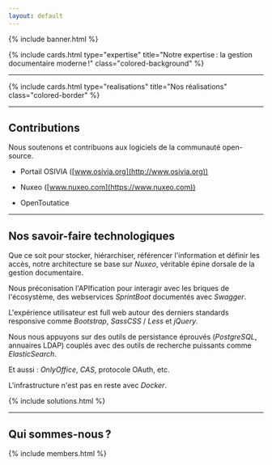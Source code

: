 ```yaml
---
layout: default
---
```


{% include banner.html %}

{% include cards.html type="expertise" title="Notre expertise : la gestion documentaire moderne !" class="colored-background" %}

---

{% include cards.html type="realisations" title="Nos réalisations" class="colored-border" %}

---

## Contributions

Nous soutenons et contribuons aux logiciels de la communauté open-source.

* Portail OSIVIA ([www.osivia.org](http://www.osivia.org))

* Nuxeo ([www.nuxeo.com](https://www.nuxeo.com))

* OpenToutatice

---

## Nos savoir-faire technologiques

Que ce soit pour stocker, hiérarchiser, référencer l'information et définir les accès, notre architecture se base sur *Nuxeo*, véritable épine dorsale de la gestion documentaire.

Nous préconisation l'APIfication pour interagir avec les briques de l'écosystème, des webservices *SprintBoot* documentés avec *Swagger*.

L'expérience utilisateur est full web autour des derniers standards responsive comme *Bootstrap*, *SassCSS* / *Less* et *jQuery*.

Nous nous appuyons sur des outils de persistance éprouvés (*PostgreSQL*, annuaires LDAP) couplés avec des outils de recherche puissants comme *ElasticSearch*.

Et aussi : *OnlyOffice*, *CAS*, protocole OAuth, etc.

L'infrastructure n'est pas en reste avec *Docker*.

{% include solutions.html %}

---

## Qui sommes-nous ?

{% include members.html %}
